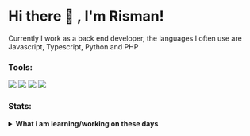 # Hi there 👋 , I'm Risman!
Currently I work as a back end developer, the languages ​​I often use are Javascript, Typescript, Python and PHP

### Tools:
<p>
    <img src="https://img.shields.io/badge/Code-JavaScript-yellow?&logo=javascript" />
    <img src="https://img.shields.io/badge/IDE-VSCode-blue?&logo=visual%20studio%20code" />
    <img src="https://img.shields.io/badge/DB-PostgreSQL-blue?&logo=postgresql" />
    <img src="https://img.shields.io/badge/VCS-GitHub-black?&logo=github" />
</p>

### Stats:
<details>
 <summary><strong>What i am learning/working on these days</strong></summary>
    - 🔭 I’m currently working on Sibayar </br>
    - 🌱 I’m currently learning Typescript and Micro Services </br>
    - 👯 I’m looking to collaborate on Automation Project, Mobile Apps. </br>
    - 🤔 I’m looking for help with master of programming. hehe </br>
    - 💬 Ask me about anything.</br>
    - 📫 How to reach me: <a href="mailto:rismanmuhammadhafidz21@gmail.com">Email me!</a>  </br>
    - 😄 Pronouns: He/Him </br>
    - ⚡ Fun fact: ... </br>
</details>
